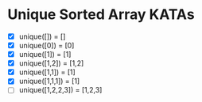 # Unique Sorted Array KATAs

- [x] unique([]) = []
- [x] unique([0]) = [0]
- [x] unique([1]) = [1]
- [x] unique([1,2]) = [1,2]
- [x] unique([1,1]) = [1]
- [x] unique([1,1,1]) = [1]
- [ ] unique([1,2,2,3]) = [1,2,3]
